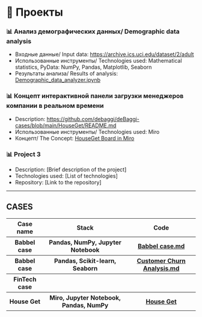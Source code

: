 
# 📂 Проекты


### 📊 Анализ демографических данных/ Demographic data analysis
* Входные данные/ Input data: https://archive.ics.uci.edu/dataset/2/adult
* Использованные инструменты/ Technologies used: Mathematical statistics, PyData: NumPy, Pandas, Matplotlib, Seaborn
* Результаты анализа/ Results of analysis: [Demographic_data_analyzer.ipynb](https://github.com/debaggi/DTCW-BZ-DA-ML-DS/blob/5eab2b0d6766aa907b359f5570a13be4a1389b50/Demographic_data_analyzer.ipynb)

### 📊 Концепт интерактивной панели загрузки менеджеров компании в реальном времени
* Description: https://github.com/debaggi/deBaggi-cases/blob/main/HouseGet/README.md
* Использованные инструменты/ Technologies used: Miro
* Концепт/ The Concept: [HouseGet Board in Miro](https://miro.com/app/board/uXjVLr6Xs-I=/?share_link_id=817491458440)


### 📊 Project 3
* Description: [Brief description of the project]  
* Technologies used: [List of technologies]  
* Repository: [Link to the repository]


---
## CASES

<!DOCTYPE html>
<html>
<body>

<table style="width:100%">
  <tr>
    <th>Case name</th>
    <th>Stack</th>
    <th>Code</th>
  </tr>
  <tr>
    <th>Babbel case</th>
    <th>Pandas, NumPy, Jupyter Notebook</th>
    <th><a href='https://github.com/debaggi/DTCW-BZ-DA-ML-DS/blob/main/Babbel%20case.md'>Babbel case.md</a></th>
  </tr>
<tr>
  <th>Babbel case</th>
  <th>Pandas, Scikit-learn, Seaborn</th>
  <th><a href='https://github.com/debaggi/DTCW-BZ-DA-ML-DS/blob/c0392fd6ad8d5b92f30970f318c58eb1dab86bc5/Customer%20Churn%20Analysis%20.md'>Customer Churn Analysis.md</a>
<tr>
  <th>FinTech case</th>
  <th></th>
  <th></th>
</tr>
<tr>
  <th>House Get</th>
  <th>Miro, Jupyter Notebook, Pandas, NumPy</th>
  <th><a href="https://github.com/debaggi/DTCW-BZ-DA-ML-DS/tree/main/HouseGet">House Get</th>
</tr>
    
  </th>
</tr>
</table>
</body>
</html>
